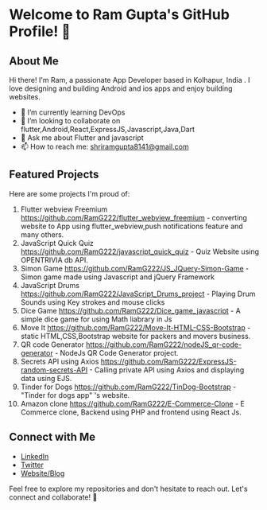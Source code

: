 # Welcome to Ram Gupta's GitHub Profile! 👋

## About Me

Hi there! I'm Ram, a passionate App Developer based in Kolhapur, India . I love designing and building Android and ios apps and enjoy building websites.

- 🌱 I’m currently learning DevOps
- 👯 I’m looking to collaborate on flutter,Android,React,ExpressJS,Javascript,Java,Dart
- 💬 Ask me about Flutter and javascript
- 📫 How to reach me: shriramgupta8141@gmail.com

## Featured Projects

Here are some projects I'm proud of:

1. Flutter webview Freemium https://github.com/RamG222/flutter_webview_freemium - converting website to App using flutter_webview,push notifications feature and many others.
2. JavaScript Quick Quiz https://github.com/RamG222/javascript_quick_quiz - Quiz Website using OPENTRIVIA db API.
3. Simon Game https://github.com/RamG222/JS_JQuery-Simon-Game - Simon game made using Javascript and jQuery Framework
4. JavaScript Drums https://github.com/RamG222/JavaScript_Drums_project - Playing Drum Sounds using Key strokes and mouse clicks
5. Dice Game https://github.com/RamG222/Dice_game_javascript - A simple dice game for using Math liabrary in Js
6. Move It https://github.com/RamG222/Move-It-HTML-CSS-Bootstrap - static HTML,CSS,Bootstrap website for packers and movers business.
7. QR code Generator https://github.com/RamG222/nodeJS_qr-code-generator - NodeJs QR Code Generator project.
8. Secrets API using Axios https://github.com/RamG222/ExpressJS-random-secrets-API - Calling private API using Axios and displaying data using EJS.
9. Tinder for Dogs https://github.com/RamG222/TinDog-Bootstrap - "Tinder for dogs app" 's website.
10. Amazon clone https://github.com/RamG222/E-Commerce-Clone - E Commerce clone, Backend using PHP and frontend using React Js. 


## Connect with Me

- [LinkedIn](https://www.linkedin.com/in/shriramgupta222/)
- [Twitter](@ram_app_dev)
- [Website/Blog](https://RamApp.dev/)

Feel free to explore my repositories and don't hesitate to reach out. Let's connect and collaborate! 🚀
